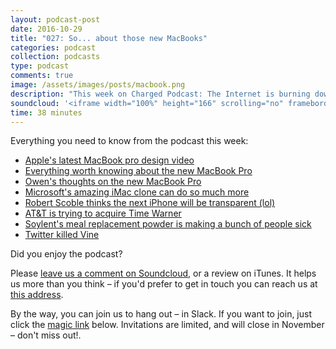 ```yaml
---
layout: podcast-post
date: 2016-10-29
title: "027: So... about those new MacBooks"
categories: podcast
collection: podcasts
type: podcast
comments: true
image: /assets/images/posts/macbook.png
description: "This week on Charged Podcast: The Internet is burning down – because of your smart thermostat, the Nintendo Switch, and self-driving cars are already all over the road."
soundcloud: '<iframe width="100%" height="166" scrolling="no" frameborder="no" src="https://w.soundcloud.com/player/?url=https%3A//api.soundcloud.com/tracks/290545038&amp;color=0066cc&amp;auto_play=false&amp;hide_related=false&amp;show_comments=true&amp;show_user=true&amp;show_reposts=false"></iframe>'
time: 38 minutes
---
```

Everything you need to know from the podcast this week:

<ul>
  <li><a href="https://www.youtube.com/watch?v=WVPRkcczXCY">Apple's latest MacBook pro design video</a></li>
  <li><a href="http://www.macrumors.com/roundup/macbook-pro/">Everything worth knowing about the new MacBook Pro </a></li>
  <li><a href="https://medium.com/charged-tech/apple-just-told-the-world-it-has-no-idea-who-the-mac-is-for-722a2438389b">Owen's thoughts on the new MacBook Pro</a></li>
  <li><a href="http://www.theverge.com/2016/10/26/13421728/microsoft-surface-studio-hands-on">
Microsoft's amazing iMac clone can do so much more</a></li>
<li><a href="http://daringfireball.net/linked/2016/10/24/clarity">
Robert Scoble thinks the next iPhone will be transparent (lol)</a></li>
<li><a href="http://www.nytimes.com/2016/10/30/business/the-att-time-warner-merger-a-match-built-on-hope.html?_r=0">
AT&T is trying to acquire Time Warner</a></li>
<li><a href="https://www.theguardian.com/business/2016/oct/28/soylent-meal-substitute-company-admits-products-making-people-sick">
Soylent's meal replacement powder is making a bunch of people sick</a></li>
<li><a href="http://www.vanityfair.com/news/2016/10/what-happened-to-vine">
Twitter killed Vine</a></li>
</ul>

Did you enjoy the podcast?

Please <a href="https://soundcloud.com/charged-tech/26-the-internet-is-burning-down">leave us a comment on Soundcloud</a>, or a review on iTunes. It helps us more than you think – if you'd prefer to get in touch you can reach us at <a href="mailto:hi@chargedpodcast.com"> this address</a>.

By the way, you can join us to hang out – in Slack. If you want to join, just click the <a href="https://charged-podcast.herokuapp.com/">magic link</a> below. Invitations are limited, and will close in November – don't miss out!.
